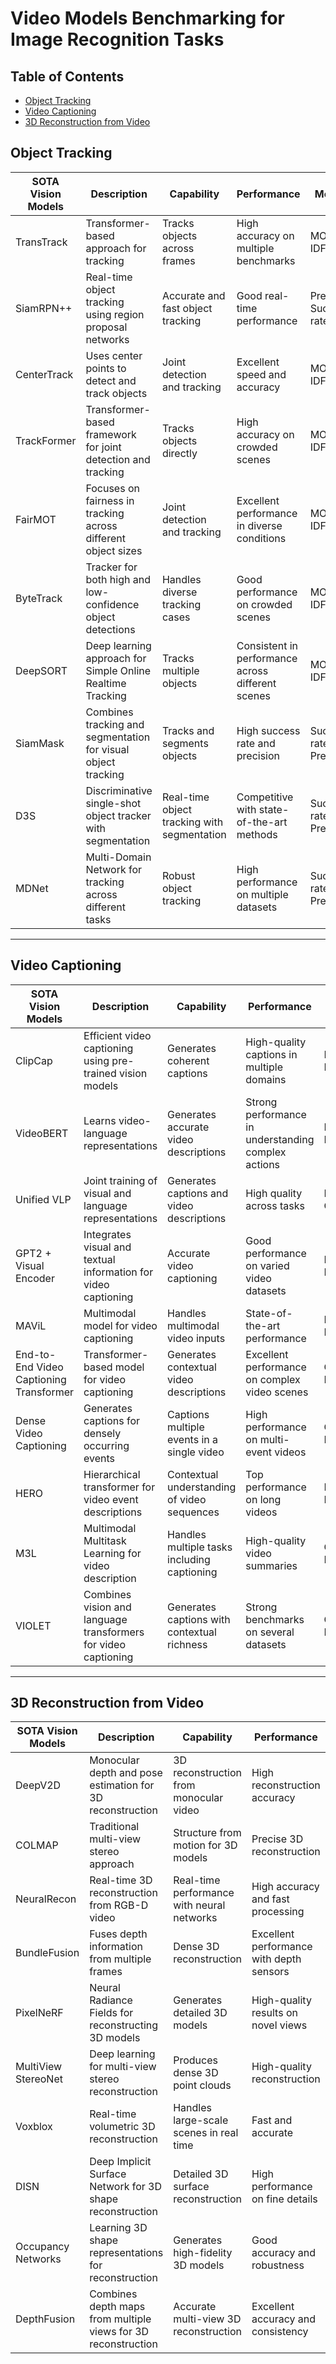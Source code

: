 # Video Models Benchmarking for Image Recognition Tasks

## Table of Contents
  - [Object Tracking](#object-tracking)
  - [Video Captioning](#video-captioning)
  - [3D Reconstruction from Video](#3d-reconstruction-from-video)


## Object Tracking

| SOTA Vision Models | Description | Capability | Performance | Metrics | Datasets |
|--|--|--|--|--|--|
| TransTrack | Transformer-based approach for tracking | Tracks objects across frames | High accuracy on multiple benchmarks | MOTA, IDF1 | MOT17, MOT20 |
| SiamRPN++ | Real-time object tracking using region proposal networks | Accurate and fast object tracking | Good real-time performance | Precision, Success rate | GOT-10k, LaSOT |
| CenterTrack | Uses center points to detect and track objects | Joint detection and tracking | Excellent speed and accuracy | MOTA, IDF1 | MOT17 |
| TrackFormer | Transformer-based framework for joint detection and tracking | Tracks objects directly | High accuracy on crowded scenes | MOTA, IDF1 | MOT17, MOT20 |
| FairMOT | Focuses on fairness in tracking across different object sizes | Joint detection and tracking | Excellent performance in diverse conditions | MOTA, IDF1 | MOT16, MOT20 |
| ByteTrack | Tracker for both high and low-confidence object detections | Handles diverse tracking cases | Good performance on crowded scenes | MOTA, IDF1 | MOT17, MOT20 |
| DeepSORT | Deep learning approach for Simple Online Realtime Tracking | Tracks multiple objects | Consistent in performance across different scenes | MOTA, IDF1 | MOT16, KITTI |
| SiamMask | Combines tracking and segmentation for visual object tracking | Tracks and segments objects | High success rate and precision | Success rate, Precision | VOT2018, LaSOT |
| D3S | Discriminative single-shot object tracker with segmentation | Real-time object tracking with segmentation | Competitive with state-of-the-art methods | Success rate, Precision | VOT2018, GOT-10k |
| MDNet | Multi-Domain Network for tracking across different tasks | Robust object tracking | High performance on multiple datasets | Success rate, Precision | VOT2015, OTB-100 |

---

## Video Captioning

| SOTA Vision Models | Description | Capability | Performance | Metrics | Datasets |
|--|--|--|--|--|--|
| ClipCap | Efficient video captioning using pre-trained vision models | Generates coherent captions | High-quality captions in multiple domains | BLEU, METEOR | MSVD, MSR-VTT |
| VideoBERT | Learns video-language representations | Generates accurate video descriptions | Strong performance in understanding complex actions | BLEU, METEOR | HowTo100M |
| Unified VLP | Joint training of visual and language representations | Generates captions and video descriptions | High quality across tasks | BLEU, CIDEr | MSR-VTT, YouCook2 |
| GPT2 + Visual Encoder | Integrates visual and textual information for video captioning | Accurate video captioning | Good performance on varied video datasets | BLEU, METEOR | MSVD, MSR-VTT |
| MAViL | Multimodal model for video captioning | Handles multimodal video inputs | State-of-the-art performance | BLEU, METEOR | MSR-VTT |
| End-to-End Video Captioning Transformer | Transformer-based model for video captioning | Generates contextual video descriptions | Excellent performance on complex video scenes | CIDEr, BLEU | ActivityNet, MSVD |
| Dense Video Captioning | Generates captions for densely occurring events | Captions multiple events in a single video | High performance on multi-event videos | CIDEr, BLEU | ActivityNet Captions |
| HERO | Hierarchical transformer for video event descriptions | Contextual understanding of video sequences | Top performance on long videos | BLEU, METEOR | TVQA, HowTo100M |
| M3L | Multimodal Multitask Learning for video description | Handles multiple tasks including captioning | High-quality video summaries | CIDEr, BLEU | YouCook2, MSVD |
| VIOLET | Combines vision and language transformers for video captioning | Generates captions with contextual richness | Strong benchmarks on several datasets | CIDEr, BLEU | YouCook2, MSVD |

---

## 3D Reconstruction from Video

| SOTA Vision Models | Description | Capability | Performance | Metrics | Datasets |
|--|--|--|--|--|--|
| DeepV2D | Monocular depth and pose estimation for 3D reconstruction | 3D reconstruction from monocular video | High reconstruction accuracy | RMSE, Depth Error | NYU-Depth, KITTI |
| COLMAP | Traditional multi-view stereo approach | Structure from motion for 3D models | Precise 3D reconstruction | Point accuracy | ETH3D, Tanks and Temples |
| NeuralRecon | Real-time 3D reconstruction from RGB-D video | Real-time performance with neural networks | High accuracy and fast processing | 3D IoU, F-Score | ScanNet, TUM-RGBD |
| BundleFusion | Fuses depth information from multiple frames | Dense 3D reconstruction | Excellent performance with depth sensors | Accuracy, F-Score | ScanNet, NYU-Depth |
| PixelNeRF | Neural Radiance Fields for reconstructing 3D models | Generates detailed 3D models | High-quality results on novel views | PSNR, SSIM | ShapeNet, ScanNet |
| MultiView StereoNet | Deep learning for multi-view stereo reconstruction | Produces dense 3D point clouds | High-quality reconstruction | 3D IoU, F-Score | DTU, Tanks and Temples |
| Voxblox | Real-time volumetric 3D reconstruction | Handles large-scale scenes in real time | Fast and accurate | RMSE, Depth Error | KITTI, TUM-RGBD |
| DISN | Deep Implicit Surface Network for 3D shape reconstruction | Detailed 3D surface reconstruction | High performance on fine details | Chamfer Distance | ShapeNet, KITTI |
| Occupancy Networks | Learning 3D shape representations for reconstruction | Generates high-fidelity 3D models | Good accuracy and robustness | Chamfer Distance, IoU | ShapeNet, KITTI |
| DepthFusion | Combines depth maps from multiple views for 3D reconstruction | Accurate multi-view 3D reconstruction | Excellent accuracy and consistency | RMSE, Depth Error | ScanNet, NYU-Depth |

